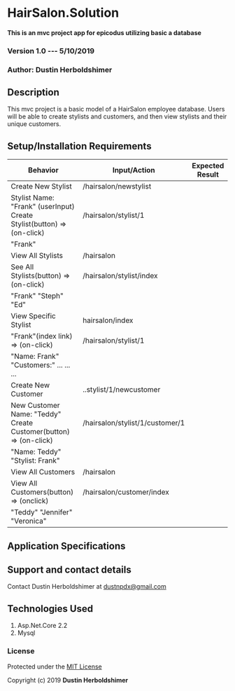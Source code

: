 # HairSalon.Solution

#### This is an mvc project app for epicodus utilizing basic a database

### Version 1.0 --- 5/10/2019

### Author: Dustin Herboldshimer

## Description

This mvc project is a basic model of a HairSalon employee database.  Users
will be able to create stylists and customers, and then view stylists and their
unique customers.

## Setup/Installation Requirements

| Behavior              | Input/Action                                                                                 | Expected Result                                                 |
|-----------------------|----------------------------------------------------------------------------------------------|-----------------------------------------------------------------|
| Create New Stylist    | /hairsalon/newstylist  
Stylist Name: "Frank" (userInput) Create Stylist(button) => (on-click) |  /hairsalon/stylist/1  
"Frank"                                   |
|  View All Stylists    |  /hairsalon  
See All Stylists(button) => (on-click)                                          |  /hairsalon/stylist/index  
"Frank" "Steph" "Ed"                  |
| View Specific Stylist |  hairsalon/index  
"Frank"(index link) => (on-click)                                          |  /hairsalon/stylist/1  
"Name: Frank" "Customers:" ... ... ...    |
| Create New Customer   |  ..stylist/1/newcustomer  
New Customer Name: "Teddy" Create Customer(button) => (on-click)    |  /hairsalon/stylist/1/customer/1  
"Name: Teddy" "Stylist: Frank" |
| View All Customers    |   /hairsalon  
View All Customers(button) => (onclick)                                         |  /hairsalon/customer/index  
"Teddy" "Jennifer" "Veronica"        |

## Application Specifications

## Support and contact details

Contact Dustin Herboldshimer at dustnpdx@gmail.com

## Technologies Used

1. Asp.Net.Core 2.2
2. Mysql

### License

Protected under the <a href="https://opensource.org/licenses/MIT">MIT License</a>

Copyright (c) 2019 **Dustin Herboldshimer**